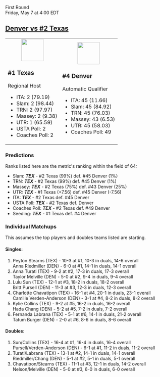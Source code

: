 First Round  
Friday, May 7 at 4:00 EDT
## [Denver vs #2 Texas](https://www.ncaa.com/game/5833678) 

<table><tr><td>  

<center><a href="../index.md"><img src="https://www.ncaa.com/sites/default/files/images/logos/schools/t/texas.70.png" width="70" height="70" /></a></center>  

### #1 Texas  

Regional Host  
- ITA: 2 (79.19)  
- Slam: 2 (98.44)  
- TRN: 2 (97.97)  
- Massey: 2 (9.38)  
- UTR: 1 (65.59)  
- USTA Poll: 2  
- Coaches Poll: 2  

</td><td>  

<center><a href="../index.md"><img src="https://www.ncaa.com/sites/default/files/images/logos/schools/d/denver.70.png" width="70" height="70" /></a></center>  

### #4 Denver  

Automatic Qualifier  
- ITA: 45 (11.66)  
- Slam: 45 (84.92)  
- TRN: 45 (76.03)  
- Massey: 43 (6.53)  
- UTR: 45 (58.03)  
- Coaches Poll: 49  

</td></tr></table>  

### Predictions  

Ranks listed here are the metric's ranking within the field of 64:  
- Slam: ***TEX*** - #2 Texas (99%) def. #45 Denver (1%)  
- TRN: ***TEX*** - #2 Texas (99%) def. #45 Denver (1%)  
- Massey: ***TEX*** - #2 Texas (75%) def. #43 Denver (25%)  
- UTR: ***TEX*** - #1 Texas (+7.56) def. #45 Denver (-7.56)  
- ITA: ***TEX*** - #2 Texas def. #45 Denver  
- USTA Poll: ***TEX*** - #2 Texas def. Denver  
- Coaches Poll: ***TEX*** - #2 Texas def. #49 Denver  
- Seeding: ***TEX*** - #1 Texas def. #4 Denver  

### Individual Matchups  

This assumes the top players and doubles teams listed are starting.  

#### Singles:  
1. Peyton Stearns (TEX) - 10-3 at #1, 10-3 in duals, 14-6 overall  
   Anna Riedmiller (DEN) - 6-0 at #1, 14-1 in duals, 14-1 overall
2. Anna Turati (TEX) - 9-2 at #2, 17-3 in duals, 17-3 overall  
   Taylor Melville (DEN) - 5-0 at #2, 9-4 in duals, 9-4 overall
3. Lulu Sun (TEX) - 12-1 at #3, 18-2 in duals, 18-2 overall  
   Britt Pursell (DEN) - 11-3 at #3, 12-3 in duals, 12-3 overall
4. Charlotte Chavatipon (TEX) - 16-1 at #4, 20-1 in duals, 23-1 overall  
   Camille Verden-Anderson (DEN) - 3-1 at #4, 8-2 in duals, 8-2 overall
5. Kylie Collins (TEX) - 9-2 at #5, 16-2 in duals, 16-2 overall  
   Hada Chang (DEN) - 5-2 at #5, 7-2 in duals, 7-2 overall
6. Fernanda Labrana (TEX) - 5-1 at #6, 14-1 in duals, 21-2 overall  
   Tatum Burger (DEN) - 2-0 at #6, 8-6 in duals, 8-6 overall

#### Doubles:  
1. Sun/Collins (TEX) - 16-4 at #1, 16-4 in duals, 16-4 overall  
   Pursell/Verden-Anderson (DEN) - 6-1 at #1, 11-2 in duals, 11-2 overall
2. Turati/Labrana (TEX) - 13-1 at #2, 14-1 in duals, 14-1 overall  
   Riedmiller/Chang (DEN) - 5-1 at #2, 5-1 in duals, 5-1 overall
3. Chavatipon/Stearns (TEX) - 11-1 at #3, 12-1 in duals, 14-2 overall  
   Nelson/Melville (DEN) - 5-0 at #3, 6-0 in duals, 6-0 overall
